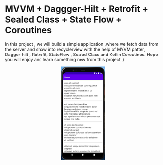 # MVVM + Daggger-Hilt + Retrofit + Sealed Class + State Flow + Coroutines

In this project , we will build a simple application ,where we fetch data from the server and show into recyclerview with the help of MVVM patter, Dagger-hilt , Retrofit, StateFlow , Sealed Class and Kotlin Coroutines. Hope you will enjoy and learn something new from this project :)

<p align="center">
<img src="app/src/main/res/drawable/one.png" height=300px/>
</p>
